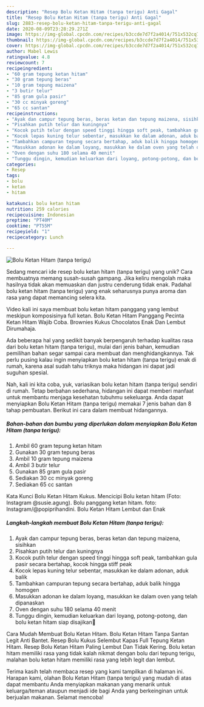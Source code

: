 ```yaml
---
description: "Resep Bolu Ketan Hitam (tanpa terigu) Anti Gagal"
title: "Resep Bolu Ketan Hitam (tanpa terigu) Anti Gagal"
slug: 2883-resep-bolu-ketan-hitam-tanpa-terigu-anti-gagal
date: 2020-08-09T23:28:29.271Z
image: https://img-global.cpcdn.com/recipes/b3ccde7d7f2a4014/751x532cq70/bolu-ketan-hitam-tanpa-terigu-foto-resep-utama.jpg
thumbnail: https://img-global.cpcdn.com/recipes/b3ccde7d7f2a4014/751x532cq70/bolu-ketan-hitam-tanpa-terigu-foto-resep-utama.jpg
cover: https://img-global.cpcdn.com/recipes/b3ccde7d7f2a4014/751x532cq70/bolu-ketan-hitam-tanpa-terigu-foto-resep-utama.jpg
author: Mabel Lewis
ratingvalue: 4.8
reviewcount: 7
recipeingredient:
- "60 gram tepung ketan hitam"
- "30 gram tepung beras"
- "10 gram tepung maizena"
- "3 butir telur"
- "85 gram gula pasir"
- "30 cc minyak goreng"
- "65 cc santan"
recipeinstructions:
- "Ayak dan campur tepung beras, beras ketan dan tepung maizena, sisihkan"
- "Pisahkan putih telur dan kuningnya"
- "Kocok putih telur dengan speed tinggi hingga soft peak, tambahkan gula pasir secara bertahap, kocok hingga stiff peak"
- "Kocok lepas kuning telur sebentar, masukkan ke dalam adonan, aduk balik"
- "Tambahkan campuran tepung secara bertahap, aduk balik hingga homogen"
- "Masukkan adonan ke dalam loyang, masukkan ke dalam oven yang telah dipanaskan"
- "Oven dengan suhu 180 selama 40 menit"
- "Tunggu dingin, kemudian keluarkan dari loyang, potong-potong, dan bolu ketan hitam siap disajikan🙌"
categories:
- Resep
tags:
- bolu
- ketan
- hitam

katakunci: bolu ketan hitam 
nutrition: 259 calories
recipecuisine: Indonesian
preptime: "PT40M"
cooktime: "PT55M"
recipeyield: "1"
recipecategory: Lunch

---
```



![Bolu Ketan Hitam (tanpa terigu)](https://img-global.cpcdn.com/recipes/b3ccde7d7f2a4014/751x532cq70/bolu-ketan-hitam-tanpa-terigu-foto-resep-utama.jpg)

Sedang mencari ide resep bolu ketan hitam (tanpa terigu) yang unik? Cara membuatnya memang susah-susah gampang. Jika keliru mengolah maka hasilnya tidak akan memuaskan dan justru cenderung tidak enak. Padahal bolu ketan hitam (tanpa terigu) yang enak seharusnya punya aroma dan rasa yang dapat memancing selera kita.

Video kali ini saya membuat bolu ketan hitam panggang yang lembut meskipun komposisinya full ketan. Bolu Ketan Hitam Panggang Pecinta Ketan Hitam Wajib Coba. Brownies Kukus Chocolatos Enak Dan Lembut Dirumahaja.

Ada beberapa hal yang sedikit banyak berpengaruh terhadap kualitas rasa dari bolu ketan hitam (tanpa terigu), mulai dari jenis bahan, kemudian pemilihan bahan segar sampai cara membuat dan menghidangkannya. Tak perlu pusing kalau ingin menyiapkan bolu ketan hitam (tanpa terigu) enak di rumah, karena asal sudah tahu triknya maka hidangan ini dapat jadi suguhan spesial.


Nah, kali ini kita coba, yuk, variasikan bolu ketan hitam (tanpa terigu) sendiri di rumah. Tetap berbahan sederhana, hidangan ini dapat memberi manfaat untuk membantu menjaga kesehatan tubuhmu sekeluarga. Anda dapat menyiapkan Bolu Ketan Hitam (tanpa terigu) memakai 7 jenis bahan dan 8 tahap pembuatan. Berikut ini cara dalam membuat hidangannya.

<!--inarticleads1-->

##### Bahan-bahan dan bumbu yang diperlukan dalam menyiapkan Bolu Ketan Hitam (tanpa terigu):

1. Ambil 60 gram tepung ketan hitam
1. Gunakan 30 gram tepung beras
1. Ambil 10 gram tepung maizena
1. Ambil 3 butir telur
1. Gunakan 85 gram gula pasir
1. Sediakan 30 cc minyak goreng
1. Sediakan 65 cc santan


Kata Kunci Bolu Ketan Hitam Kukus. Mencicipi Bolu ketan hitam (Foto: Instagram @susie.agung). Bolu panggang ketan hitam. foto: Instagram/@popiprihandini. Bolu Ketan Hitam Lembut dan Enak 

<!--inarticleads2-->

##### Langkah-langkah membuat Bolu Ketan Hitam (tanpa terigu):

1. Ayak dan campur tepung beras, beras ketan dan tepung maizena, sisihkan
1. Pisahkan putih telur dan kuningnya
1. Kocok putih telur dengan speed tinggi hingga soft peak, tambahkan gula pasir secara bertahap, kocok hingga stiff peak
1. Kocok lepas kuning telur sebentar, masukkan ke dalam adonan, aduk balik
1. Tambahkan campuran tepung secara bertahap, aduk balik hingga homogen
1. Masukkan adonan ke dalam loyang, masukkan ke dalam oven yang telah dipanaskan
1. Oven dengan suhu 180 selama 40 menit
1. Tunggu dingin, kemudian keluarkan dari loyang, potong-potong, dan bolu ketan hitam siap disajikan🙌


Cara Mudah Membuat Bolu Ketan Hitam. Bolu Ketan Hitam Tanpa Santan Legit Anti Bantet. Resep Bolu Kukus Selembut Kapas Full Tepung Ketan Hitam. Resep Bolu Ketan Hitam Paling Lembut Dan Tidak Kering. Bolu ketan hitam memiliki rasa yang tidak kalah nikmat dengan bolu dari tepung terigu, malahan bolu ketan hitam memiliki rasa yang lebih legit dan lembut. 

Terima kasih telah membaca resep yang kami tampilkan di halaman ini. Harapan kami, olahan Bolu Ketan Hitam (tanpa terigu) yang mudah di atas dapat membantu Anda menyiapkan makanan yang menarik untuk keluarga/teman ataupun menjadi ide bagi Anda yang berkeinginan untuk berjualan makanan. Selamat mencoba!

